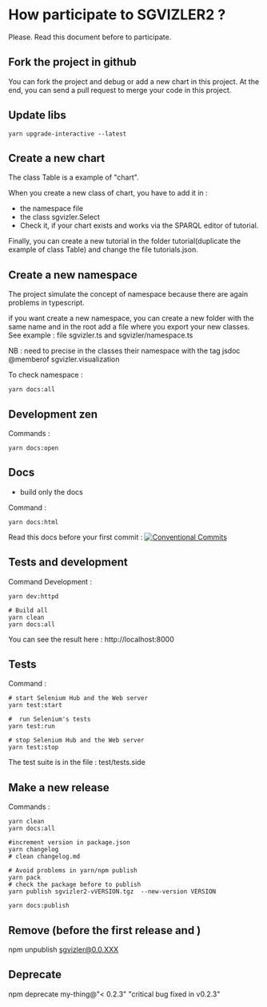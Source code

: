 # How participate to SGVIZLER2 ?

Please. Read this document before to participate.

## Fork the project in github

You can fork the project and debug or add a new chart in this project. At the end, you can send a pull request to merge
your code in this project.

## Update libs

 ```
yarn upgrade-interactive --latest
 ```

## Create a new chart

The class Table is a example of "chart".

When you create a new class of chart, you have to add it in :
* the namespace file
* the class sgvizler.Select
* Check it, if your chart exists and works via the SPARQL editor of tutorial.

Finally, you can create a new tutorial in the folder tutorial(duplicate the example of class Table) and change the file
tutorials.json.

## Create a new namespace

The project simulate the concept of namespace because there are again problems in typescript.

if you want create a new namespace, you can create a new folder with the same name and in the root add a file where you
export your new classes. See example :  file sgvizler.ts and sgvizler/namespace.ts

NB : need to precise in the classes their namespace with the tag jsdoc @memberof sgvizler.visualization

To check namespace :
 ```
 yarn docs:all
 ```

## Development zen

Commands :
```
yarn docs:open
```

## Docs

* build only the docs

Command :
```
yarn docs:html
```

Read this docs before your first commit : [![Conventional Commits](https://img.shields.io/badge/Conventional%20Commits-1.0.0-yellow.svg)](https://conventionalcommits.org)


## Tests and development

Command Development :
```
yarn dev:httpd

# Build all
yarn clean
yarn docs:all
```

You can see the result here : http://localhost:8000

## Tests 

Command :
```
# start Selenium Hub and the Web server
yarn test:start

#  run Selenium's tests
yarn test:run

# stop Selenium Hub and the Web server
yarn test:stop
```

The test suite is in the file : test/tests.side


## Make a new release

Commands :
```
yarn clean
yarn docs:all

#increment version in package.json
yarn changelog
# clean changelog.md

# Avoid problems in yarn/npm publish
yarn pack
# check the package before to publish
yarn publish sgvizler2-vVERSION.tgz  --new-version VERSION

yarn docs:publish
```

## Remove (before the first release and )

npm unpublish sgvizler@0.0.XXX

## Deprecate

npm deprecate my-thing@"< 0.2.3" "critical bug fixed in v0.2.3"
